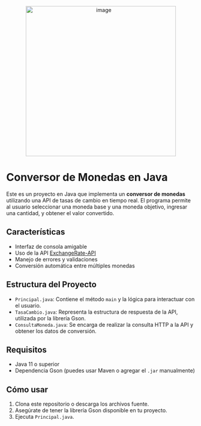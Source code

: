 <p align="center">
  <img width="400" height="400" alt="image" src="https://github.com/user-attachments/assets/4f74887b-360d-408b-92b9-22029b8de715" />
</p>

# Conversor de Monedas en Java
Este es un proyecto en Java que implementa un **conversor de monedas** utilizando una API de tasas de cambio en tiempo real.
El programa permite al usuario seleccionar una moneda base y una moneda objetivo, ingresar una cantidad, y obtener el valor convertido.

## Características
- Interfaz de consola amigable
- Uso de la API [ExchangeRate-API](https://www.exchangerate-api.com/)
- Manejo de errores y validaciones
- Conversión automática entre múltiples monedas

## Estructura del Proyecto
- `Principal.java`: Contiene el método `main` y la lógica para interactuar con el usuario.
- `TasaCambio.java`: Representa la estructura de respuesta de la API, utilizada por la librería Gson.
- `ConsultaMoneda.java`: Se encarga de realizar la consulta HTTP a la API y obtener los datos de conversión.

## Requisitos
- Java 11 o superior
- Dependencia Gson (puedes usar Maven o agregar el `.jar` manualmente)

## Cómo usar
1. Clona este repositorio o descarga los archivos fuente.
2. Asegúrate de tener la librería Gson disponible en tu proyecto.
3. Ejecuta `Principal.java`.
